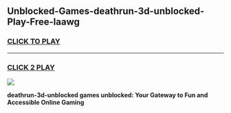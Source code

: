 
## Unblocked-Games-deathrun-3d-unblocked-Play-Free-laawg
<h3>
<a href="https://premium76.site?title=deathrun-3d-unblocked&ref=18A1">CLICK TO PLAY</a></h3>
<hr>

<h3>
<a href="https://premium76.site?title=deathrun-3d-unblocked&ref=18A1">CLICK 2 PLAY</a>
  
</h3>

<a href="https://premium76.site?title=deathrun-3d-unblocked&ref=18A1"><img src="https://clearcache.store/games.png"></a>


**deathrun-3d-unblocked games unblocked: Your Gateway to Fun and Accessible Online Gaming**
